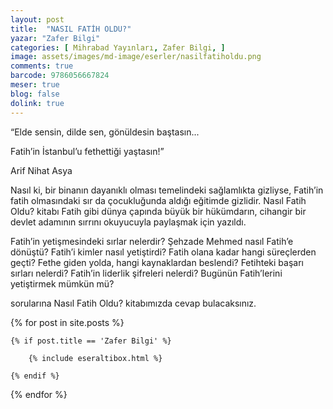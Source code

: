 ```yaml
---
layout: post
title:  "NASIL FATİH OLDU?"
yazar: "Zafer Bilgi"
categories: [ Mihrabad Yayınları, Zafer Bilgi, ]
image: assets/images/md-image/eserler/nasilfatiholdu.png
comments: true
barcode: 9786056667824
meser: true
blog: false
dolink: true
---
```



“Elde sensin, dilde sen, gönüldesin baştasın...

Fatih’in İstanbul’u fethettiği yaştasın!”

Arif Nihat Asya

Nasıl ki, bir binanın dayanıklı olması temelindeki sağlamlıkta gizliyse, Fatih’in fatih olmasındaki sır da çocukluğunda aldığı eğitimde gizlidir. Nasıl Fatih Oldu? kitabı Fatih gibi dünya çapında büyük bir hükümdarın, cihangir bir devlet adamının sırrını okuyucuyla paylaşmak için yazıldı.

Fatih’in yetişmesindeki sırlar nelerdir?
Şehzade Mehmed nasıl Fatih’e dönüştü?
Fatih’i kimler nasıl yetiştirdi?
Fatih olana kadar hangi süreçlerden geçti?
Fethe giden yolda, hangi kaynaklardan beslendi?
Fetihteki başarı sırları nelerdi?
Fatih’in liderlik şifreleri nelerdi?
Bugünün Fatih’lerini yetiştirmek mümkün mü?

sorularına Nasıl Fatih Oldu? kitabımızda cevap bulacaksınız.



{% for post in site.posts %}

    {% if post.title == 'Zafer Bilgi' %}

        {% include eseraltibox.html %}

    {% endif %}

{% endfor %}
